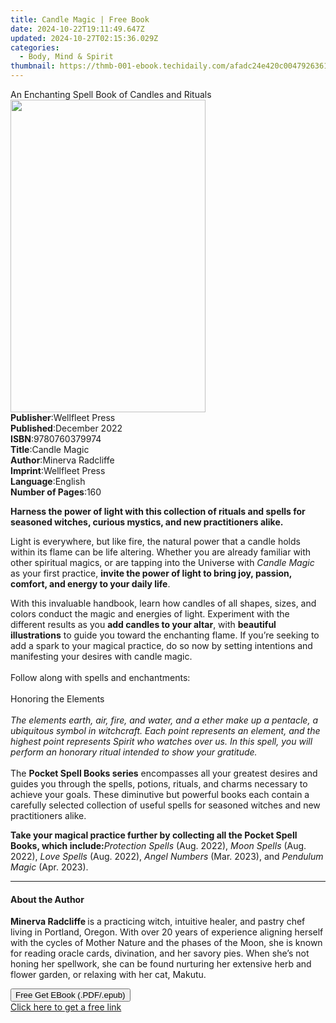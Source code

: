 ```yaml
---
title: Candle Magic | Free Book
date: 2024-10-22T19:11:49.647Z
updated: 2024-10-27T02:15:36.029Z
categories:
  - Body, Mind & Spirit
thumbnail: https://thmb-001-ebook.techidaily.com/afadc24e420c0047926361d8b02c9cabfbb8a10c7ebd88a32faa42543d68cc59.jpg
---
```

<main id="book-container">
  <div class="flex flex-col">
    <div class="book-brief flex-1 py-6 px-4 sm:p-6 md:py-10 md:px-8">
      <!-- brief-->
      <div class="book-brief-main">
        An Enchanting Spell Book of Candles and Rituals
      </div>
    </div>
    <div
      class="book-meta-info flex-1 grid gap-4 col-start-1 col-end-3 row-start-1 sm:mb-6 sm:grid-cols-4 lg:gap-6 lg:col-start-2 lg:row-end-6 lg:row-span-6 lg:mb-0"
    >
      <div
        class="book-meta-info-left place-content-center mt-4 p-4 text-sm leading-6 col-start-2 col-span-2 dark:text-slate-400"
      >
        <img
          class="w-full h-500 object-cover rounded-lg sm:h-255 sm:col-span-2 lg:col-span-full"
          src="https://img-001-ebook.techidaily.com/b3218e389ee6c0d5dbaee78b67decaf824752abd1a0e8f68f0c1842edab1288b.jpg"
          alt=""
          width="312"
          height="500"
        />
      </div>
      <div
        class="book-meta-info-right mt-2 col-start-1 row-start-2 col-span-3 self-center"
      >
        <!-- meta data  -->
        <div class="flex flex-col px-4 md:px-8">
          <div class="flex-1">
            <strong>Publisher</strong>:<span class="px-2">Wellfleet Press</span>
          </div>
          <div class="flex-1">
            <strong>Published</strong>:<span class="px-2">December 2022</span>
          </div>
          <div class="flex-1">
            <strong>ISBN</strong>:<span class="px-2">9780760379974</span>
          </div>
          <div class="flex-1">
            <strong>Title</strong>:<span class="px-2">Candle Magic</span>
          </div>
          <div class="flex-1">
            <strong>Author</strong>:<span class="px-2">Minerva Radcliffe</span>
          </div>
          <div class="flex-1">
            <strong>Imprint</strong>:<span class="px-2">Wellfleet Press</span>
          </div>
          <div class="flex-1">
            <strong>Language</strong>:<span class="px-2">English</span>
          </div>
          <div class="flex-1">
            <strong>Number of Pages</strong>:<span class="px-2">160</span>
          </div>
        </div>
      </div>
    </div>
    <div class="book-description flex-1 py-6 px-4 sm:p-6 md:py-10 md:px-8">
      <div class="book-description-main">
        <div accordion-content="" id="description">
          <p>
            <b
              >Harness the power of light with this collection of rituals and
              spells for seasoned witches, curious mystics, and new
              practitioners alike.
            </b>
          </p>
          <p>
            Light is everywhere, but like fire, the natural power that a candle
            holds within its flame can be life altering. Whether you are already
            familiar with other spiritual magics, or are tapping into the
            Universe with <i>Candle Magic</i> as your first practice,
            <b
              >invite the power of light to bring joy, passion, comfort, and
              energy to your daily life</b
            >.
          </p>
          <p>
            With this invaluable handbook, learn how candles of all shapes,
            sizes, and colors conduct the magic and energies of light.
            Experiment with the different results as you
            <b>add candles to your altar</b>, with
            <b>beautiful illustrations</b> to guide you toward the enchanting
            flame. If you’re seeking to add a spark to your magical practice, do
            so now by setting intentions and manifesting your desires with
            candle magic.<br /><br />
            Follow along with spells and enchantments:<br /><br />
            Honoring the Elements<br /><br /><i
              >The elements earth, air, fire, and water, and a ether make up a
              pentacle, a ubiquitous symbol in witchcraft. Each point represents
              an element, and the highest point represents Spirit who watches
              over us. In this spell, you will perform an honorary ritual
              intended to show your gratitude.</i
            ><br /><br />
            The <b>Pocket Spell Books series</b> encompasses all your greatest
            desires and guides you through the spells, potions, rituals, and
            charms necessary to achieve your goals. These diminutive but
            powerful books each contain a carefully selected collection of
            useful spells for seasoned witches and new practitioners alike.
          </p>
          <p>
            <b
              >Take your magical practice further by collecting all the Pocket
              Spell Books, which include:</b
            ><i>Protection Spells</i> (Aug. 2022), <i>Moon Spells</i> (Aug.
            2022), <i>Love Spells</i> (Aug. 2022), <i>Angel Numbers</i> (Mar.
            2023), and <i>Pendulum Magic </i>(Apr. 2023).
          </p>
        </div>
        <div class="accordion-fader"></div>
      </div>
    </div>
    <div class="book-excerpts flex-1 py-6 px-4 sm:p-6 md:py-10 md:px-8">
      <!-- excerpts-->
      <div class="book-excerpts-main">
        <hr />
        <h4 class="placeholder placeholder-heading">
          <span>About the Author</span>
        </h4>
        <p></p>
        <p>
          <b>Minerva Radcliffe </b>is a practicing witch, intuitive healer, and
          pastry chef living in Portland, Oregon. With over 20 years of
          experience aligning herself with the cycles of Mother Nature and the
          phases of the Moon, she is known for reading oracle cards, divination,
          and her savory pies. When she’s not honing her spellwork, she can be
          found nurturing her extensive herb and flower garden, or relaxing with
          her cat, Makutu.
        </p>
        <p></p>
      </div>
    </div>
    <div
      class="book-about-author flex-1 py-6 px-4 sm:p-6 md:py-10 md:px-8"
    ></div>
    <div class="book-free-get flex-1 py-6 px-4 sm:p-6 md:py-10 md:px-8">
      <button
        id="btn-free-get"
        class="bg-blue-500 hover:bg-blue-700 text-white font-bold py-2 px-4 rounded"
      >
        Free Get EBook (.PDF/.epub)
      </button>
      <div id="countdown-display" class="px-2 text-lg mt-2"></div>
      <a
        id="free-link"
        class="hidden bg-blue-500 hover:bg-blue-700 text-white font-bold py-2 px-4 rounded"
        href="https://www.ebooks.com/en-us/book/210705161/candle-magic/minerva-radcliffe/"
        target="_blank"
        >Click here to get a free link</a
      >
    </div>
    <script>
      let countdownTime = 0;
      let countdownInterval = null;
      document
        .getElementById('btn-free-get')
        .addEventListener('click', startCountdown);
      function startCountdown() {
        countdownTime = new Date().getTime() + 60000 * 3;
        countdownInterval = setInterval(updateCountdown, 1000);
        document.getElementById('btn-free-get').disabled = true;
        document
          .getElementById('btn-free-get')
          .classList.add('bg-gray-500', 'cursor-not-allowed');
      }
      function updateCountdown() {
        let currentTime = new Date().getTime();
        let timeLeft = countdownTime - currentTime;
        let secondsLeft = Math.floor(timeLeft / 1000);
        document.getElementById('countdown-display').innerHTML =
          `Remaining time: ${secondsLeft} seconds.`;
        if (secondsLeft <= 0) {
          clearInterval(countdownInterval);
          document.getElementById('btn-free-get').classList.add('hidden');
          document.getElementById('free-link').classList.remove('hidden');
          document.getElementById('countdown-display').innerHTML = '';
        }
      }
    </script>
  </div>
</main>

<ins class="adsbygoogle"
      style="display:block"
      data-ad-client="ca-pub-7571918770474297"
      data-ad-slot="8358498916"
      data-ad-format="auto"
      data-full-width-responsive="true"></ins>
    
